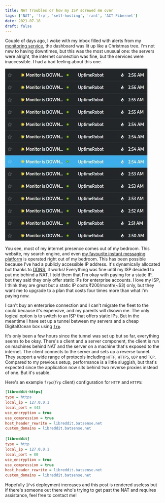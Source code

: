 ```yaml
---
title: NAT Troubles or how my ISP screwed me over
tags: ['NAT', 'frp', 'self-hosting', 'rant', 'ACT Fibernet']
date: 2021-07-18
draft: false
---
```


Couple of days ago, I woke with my inbox filled with alerts from my
[monitoring service](https://stats.uptimerobot.com/EQ7VJHWylx), the
dashboard was lit up like a Christmas tree. I'm not new to having
downtimes, but this was the most unusual one: the servers were alright,
the internet connection was fine, but the services were
inaccessible. I had a bad feeling about this one.

![Inbox full of alerts](/img/blog/18-07-21-NAT-troubles/inbox-nightmare.png)

You see, most of my internet presence comes out of my bedroom. This
website, my search engine, and even [my favourite instant
messaging platform](https://matrix.org) is operated right out of my
bedroom. This has been possible because I've had a publicly accessible
IP address. It's dynamically allocated but thanks to
[DDNS](https://en.wikipedia.org/wiki/Dynamic_DNS), it works! Everything
was fine until my ISP decided to put me behind a NAT. I told them that
I'm okay with paying for a static IP, but they said they only offer
static IPs for enterprise accounts. I love my ISP, I think they are
great but a static IP costs ₹200/month(~\$3) only, but they want me to
upgrade to a plan that costs four times more than what I'm paying now.

I can't buy an enterprise connection and I can't migrate the fleet to
the could because it's expensive, and my parents will disown me. The only
logical option is to switch to an ISP that offers static IPs. But in the
meantime I have set up a tunnel between my servers and a cheap
DigitalOcean box using
[`frp`](https://github.com/fatedier/frp#rewriting-the-http-host-header).

It's only been a few hours since the tunnel was set up but so far,
everything seems to be okay. There's a client and a server component,
the client is run on machines behind NAT and the server on a machine
that's exposed to the internet. The client connects to the server and
sets up a reverse tunnel. They support a wide range of protocols
including `HTTP`, `HTTPS`, `UDP` and `TCP`. Compared to my previous
setup, performance is a little
sluggish, but that's expected since the application now sits behind
two reverse proxies instead of one. But it's usable.

Here's an example `frpc`(`frp` client) configuration for `HTTP` and
`HTTPS`:

```ini
[libreddit-https]
type = https
local_ip = 127.0.0.1
local_port = 443
use_encryption = true
use_compression = true
host_header_rewrite = libreddit.batsense.net
custom_domains = libreddit.batsense.net

[libreddit]
type = http
local_ip = 127.0.0.1
local_port = 80
use_encryption = true
use_compression = true
host_header_rewrite = libreddit.batsense.net
custom_domains = libreddit.batsense.net
```

Hopefully `IPv6` deployment increases and this post is rendered useless
but if there's someone out there who's trying to get past the NAT and
requires assistance, feel free to contact me!
